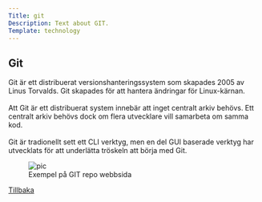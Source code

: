 ```yaml
---
Title: git
Description: Text about GIT.
Template: technology
---
```


<div class="flex-two">
    <h2>Git</h2>
    <p>
    Git är ett distribuerat versionshanteringssystem som skapades 2005 av Linus Torvalds. Git skapades för att hantera ändringar för Linux-kärnan.<br><br>
    Att Git är ett distribuerat system innebär att inget centralt arkiv behövs. Ett centralt arkiv behövs dock om flera utvecklare vill samarbeta om samma kod.<br><br>
    Git är tradionellt sett ett CLI verktyg, men en del GUI baserade verktyg har utvecklats för att underlätta tröskeln att börja med Git.
    </p>
    <figure>
        <img src="%assets_url%/img/git.png" alt="pic">
        <figcaption>Exempel på GIT repo webbsida</figcaption>
    </figure>
    <a class="grow" href="%base_url%?technology">Tillbaka</a></td>
</div>

